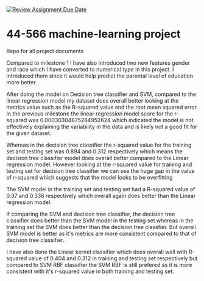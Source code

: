 [![Review Assignment Due Date](https://classroom.github.com/assets/deadline-readme-button-24ddc0f5d75046c5622901739e7c5dd533143b0c8e959d652212380cedb1ea36.svg)](https://classroom.github.com/a/7lKBcjfN)
# 44-566 machine-learning project
Repo for all project documents

Compared to milestone 1 I have also introduced two new features gender and race which I have converted to numerical type in this project. I introduced them since it would help predict the parental level of education more better.

After doing the model on Decision tree classifier and SVM, compared to the linear regression model my dataset does overall better looking at the metrics value such as the R-squared value and the root mean squared error. In the previous milestone the linear regression model score for the r-squared was 0.00030304875264952624 which indicated the model is not effectively explaining the variability in the data and is likely not a good fit for the given dataset.

Whereas in the decision tree classifier the r-squared value for the training set and testing set was 0.894 and 0.312 respectively which means the decision tree classifier model does overall better compared to the Linear regression model. However looking at the r-squared value for training and testing set for decision tree classifier we can see the huge gap in the value of r-squared which suggests that the model looks to be overfitting

The SVM model in the training set and testing set had a R-squared value of 0.37 and 0.336 respectively which overall again does better than the Linear regression model.

If comparing the SVM and decision tree classifier, the decision tree classifier does better than the SVM model in the testing set whereas in the training set the SVM does better than the decision tree classfier. But overall SVM model is better as it's metrics are more consistent compared to that of decision tree classifier.

I have also done the Linear kernel classifier which does overall well with R-squared value of 0.404 and 0.312 in training and testing set respectively but compared to SVM RBF classifier the SVM RBF is still prefered as it is more consistent with it's r-squared value in both training and testing set.

